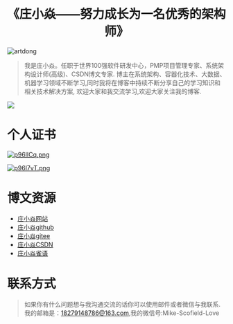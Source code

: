 # <h1 align="center">《庄小焱——努力成长为一名优秀的架构师》</h1>

<img src="https://komarev.com/ghpvc/?username=Zhuang-XiaoYan&label=Visits" alt="artdong" />

> 我是庄小焱。任职于世界100强软件研发中心，PMP项目管理专家、系统架构设计师(高级)、CSDN博文专家.
> 博主在系统架构、容器化技术、大数据、机器学习领域不断学习,同时我将在博客中持续不断分享自己的学习知识和相关技术解决方案,
> 欢迎大家和我交流学习,欢迎大家关注我的博客.


<img align="center" src="https://github-readme-stats.vercel.app/api?username=Zhuang-XiaoYan&show_icons=true&icon_color=CE1D2D&text_color=718096&bg_color=ffffff&hide_title=true" />


# 个人证书

[![p96lICq.png](https://s1.ax1x.com/2023/05/13/p96lICq.png)](https://imgse.com/i/p96lICq)

[![p96l7vT.png](https://s1.ax1x.com/2023/05/13/p96l7vT.png)](https://imgse.com/i/p96l7vT)

# 博文资源

- [庄小焱网站](https://2462612540.github.io/SeniorArchitect/)
- [庄小焱github](https://github.com/2462612540)
- [庄小焱gitee](https://gitee.com/xjl2462612540)
- [庄小焱CSDN](https://blog.csdn.net/weixin_41605937?type=blog)
- [庄小焱雀语](https://www.yuque.com/dashboard/my_books)

# 联系方式

> 如果你有什么问题想与我沟通交流的话你可以使用邮件或者微信与我联系.
> 我的邮箱是：18279148786@163.com,我的微信号:Mike-Scofield-Love

